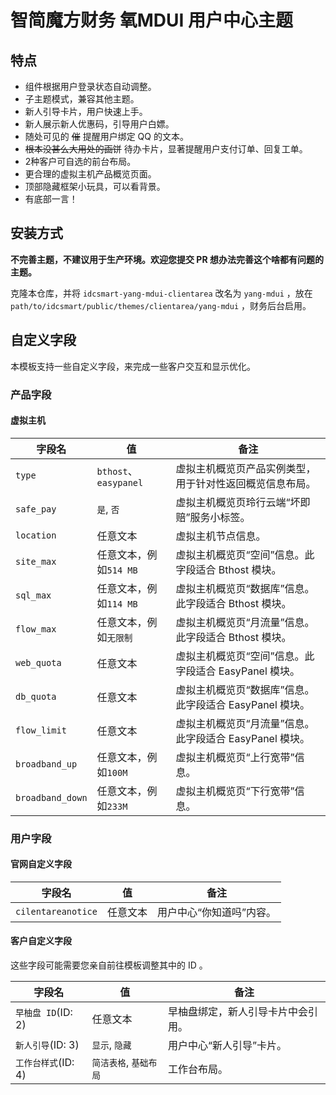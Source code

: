 # 智简魔方财务 氧MDUI 用户中心主题

## 特点

- 组件根据用户登录状态自动调整。
- 子主题模式，兼容其他主题。
- 新人引导卡片，用户快速上手。
- 新人展示新人优惠码，引导用户白嫖。
- 随处可见的 ~~催~~ 提醒用户绑定 QQ 的文本。
- ~~根本没甚么大用处的画饼~~ 待办卡片，显著提醒用户支付订单、回复工单。
- 2种客户可自选的前台布局。
- 更合理的虚拟主机产品概览页面。
- 顶部隐藏框架小玩具，可以看背景。
- 有底部一言！

## 安装方式

**不完善主题，不建议用于生产环境。欢迎您提交 PR 想办法完善这个啥都有问题的主题。**

克隆本仓库，并将 `idcsmart-yang-mdui-clientarea` 改名为 `yang-mdui` ，放在 `path/to/idcsmart/public/themes/clientarea/yang-mdui` ，财务后台启用。

## 自定义字段

本模板支持一些自定义字段，来完成一些客户交互和显示优化。

### 产品字段

#### 虚拟主机

|字段名|值|备注|
|---|---|---|
|`type`|`bthost`、`easypanel`|虚拟主机概览页产品实例类型，用于针对性返回概览信息布局。|
|`safe_pay`|`是`, `否`|虚拟主机概览页玲行云端“坏即赔”服务小标签。|
|`location`|任意文本|虚拟主机节点信息。|
|`site_max`|任意文本，例如`514 MB`|虚拟主机概览页“空间”信息。此字段适合 Bthost 模块。|
|`sql_max`|任意文本，例如`114 MB`|虚拟主机概览页“数据库”信息。此字段适合 Bthost 模块。|
|`flow_max`|任意文本，例如`无限制`|虚拟主机概览页“月流量”信息。此字段适合 Bthost 模块。|
|`web_quota`|任意文本|虚拟主机概览页“空间”信息。此字段适合 EasyPanel 模块。|
|`db_quota`|任意文本|虚拟主机概览页“数据库”信息。此字段适合 EasyPanel 模块。|
|`flow_limit`|任意文本|虚拟主机概览页“月流量”信息。此字段适合 EasyPanel 模块。|
|`broadband_up`|任意文本，例如`100M`|虚拟主机概览页“上行宽带”信息。|
|`broadband_down`|任意文本，例如`233M`|虚拟主机概览页“下行宽带”信息。|

### 用户字段

#### 官网自定义字段

|字段名|值|备注|
|---|---|---|
|`cilentareanotice`|任意文本|用户中心“你知道吗”内容。|

#### 客户自定义字段

这些字段可能需要您亲自前往模板调整其中的 ID 。

|字段名|值|备注|
|---|---|---|
|`早柚盘 ID`(ID: 2)|任意文本|早柚盘绑定，新人引导卡片中会引用。|
|`新人引导`(ID: 3)|`显示`, `隐藏`|用户中心“新人引导”卡片。|
|`工作台样式`(ID: 4)|`简洁表格`, `基础布局`|工作台布局。|